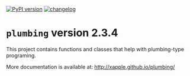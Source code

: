 [![PyPI version](https://badge.fury.io/py/plumbing.svg)](https://badge.fury.io/py/plumbing)
[![changelog](http://allmychanges.com/p/python/plumbing/badge/)](http://allmychanges.com/p/python/plumbing/?utm_source=badge)

# `plumbing` version 2.3.4

This project contains functions and classes that help with plumbing-type programing.

More documentation is available at:
http://xapple.github.io/plumbing/